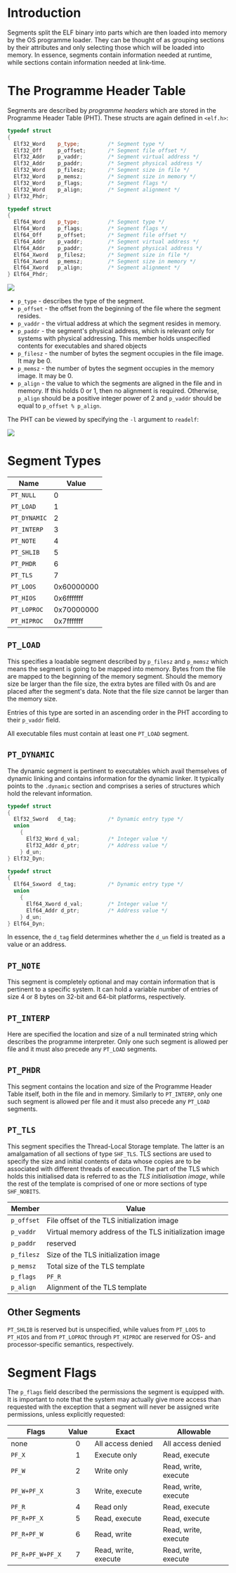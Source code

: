 # Introduction
Segments split the ELF binary into parts which are then loaded into memory by the OS programme loader. They can be thought of as grouping sections by their attributes and only selecting those which will be loaded into memory. In essence, segments contain information needed at runtime, while sections contain information needed at link-time. 

# The Programme Header Table
Segments are described by *programme headers* which are stored in the Programme Header Table (PHT). These structs are again defined in `<elf.h>`:

```cpp
typedef struct
{
  Elf32_Word	p_type;			/* Segment type */
  Elf32_Off	    p_offset;		/* Segment file offset */
  Elf32_Addr	p_vaddr;		/* Segment virtual address */
  Elf32_Addr	p_paddr;		/* Segment physical address */
  Elf32_Word	p_filesz;		/* Segment size in file */
  Elf32_Word	p_memsz;		/* Segment size in memory */
  Elf32_Word	p_flags;		/* Segment flags */
  Elf32_Word	p_align;		/* Segment alignment */
} Elf32_Phdr;

typedef struct
{
  Elf64_Word	p_type;			/* Segment type */
  Elf64_Word	p_flags;		/* Segment flags */
  Elf64_Off	    p_offset;		/* Segment file offset */
  Elf64_Addr	p_vaddr;		/* Segment virtual address */
  Elf64_Addr	p_paddr;		/* Segment physical address */
  Elf64_Xword	p_filesz;		/* Segment size in file */
  Elf64_Xword	p_memsz;		/* Segment size in memory */
  Elf64_Xword	p_align;		/* Segment alignment */
} Elf64_Phdr;
```

![](Resources/Images/ELF_Programme_Header.png)

- `p_type` - describes the type of the segment.
- `p_offset` - the offset from the beginning of the file where the segment resides.
- `p_vaddr` - the virtual address at which the segment resides in memory.
- `p_paddr` - the segment's physical address, which is relevant only for systems with physical addressing. This member holds unspecified contents for executables and shared objects
- `p_filesz` - the number of bytes the segment occupies in the file image. It may be 0.
- `p_memsz` - the number of bytes the segment occupies in the memory image. It may be 0.
- `p_align` - the value to which the segments are aligned in the file and in memory. If this holds 0 or 1, then no alignment is required. Otherwise, `p_align` should be a positive integer power of 2 and `p_vaddr` should be equal to `p_offset % p_align`.

The PHT can be viewed by specifying the `-l` argument to `readelf`:

![](Resources/Images/ELF_read_PHT.png)

# Segment Types
| Name       | Value      |
|------------|------------|
| `PT_NULL`    | 0          |
| `PT_LOAD`    | 1          |
| `PT_DYNAMIC` | 2          |
| `PT_INTERP`  | 3          |
| `PT_NOTE`    | 4          |
| `PT_SHLIB`   | 5          |
| `PT_PHDR`    | 6          |
| `PT_TLS`     | 7          |
| `PT_LOOS`    | 0x60000000 |
| `PT_HIOS`    | 0x6fffffff |
| `PT_LOPROC`  | 0x70000000 |
| `PT_HIPROC`  | 0x7fffffff |

## `PT_LOAD`
This specifies a loadable segment described by `p_filesz` and `p_memsz` which means the segment is going to be mapped into memory. Bytes from the file are mapped to the beginning of the memory segment. Should the memory size be larger than the file size, the extra bytes are filled with 0s and are placed after the segment's data. Note that the file size cannot be larger than the memory size. 

Entries of this type are sorted in an ascending order in the PHT according to their `p_vaddr` field.

All executable files must contain at least one `PT_LOAD` segment.

## `PT_DYNAMIC`
The dynamic segment is pertinent to executables which avail themselves of dynamic linking and contains information for the dynamic linker. It typically points to the `.dynamic` section and comprises a series of structures which hold the relevant information. 

```cpp
typedef struct
{
  Elf32_Sword	d_tag;			/* Dynamic entry type */
  union
    {
      Elf32_Word d_val;			/* Integer value */
      Elf32_Addr d_ptr;			/* Address value */
    } d_un;
} Elf32_Dyn;

typedef struct
{
  Elf64_Sxword	d_tag;			/* Dynamic entry type */
  union
    {
      Elf64_Xword d_val;		/* Integer value */
      Elf64_Addr d_ptr;			/* Address value */
    } d_un;
} Elf64_Dyn;
```

In essence, the `d_tag` field determines whether the `d_un` field is treated as a value or an address.

## `PT_NOTE`
This segment is completely optional and may contain information that is pertinent to a specific system. It can hold a variable number of entries of size 4 or 8 bytes on 32-bit and 64-bit platforms, respectively.

## `PT_INTERP`
Here are specified the location and size of a null terminated string which describes the programme interpreter. Only one such segment is allowed per file and it must also precede any `PT_LOAD` segments.

## `PT_PHDR`
This segment contains the location and size of the Programme Header Table itself, both in the file and in memory. Similarly to `PT_INTERP`, only one such segment is allowed per file and it must also precede any `PT_LOAD` segments.

## `PT_TLS`
This segment specifies the Thread-Local Storage template. The latter is an amalgamation of all sections of type `SHF_TLS`. TLS sections are used to specify the size and initial contents of data whose copies are to be associated with different threads of execution. The part of the TLS which holds this initialised data is referred to as the *TLS initialisation image*, while the rest of the template is comprised of one or more sections of type `SHF_NOBITS`.

| Member   | Value                                                  |
|----------|--------------------------------------------------------|
| `p_offset` | File offset of the TLS initialization image            |
| `p_vaddr`  | Virtual memory address of the TLS initialization image |
| `p_paddr`  | reserved                                               |
| `p_filesz` | Size of the TLS initialization image                   |
| `p_memsz`  | Total size of the TLS template                         |
| `p_flags`  | `PF_R`                                                   |
| `p_align`  | Alignment of the TLS template                          |

## Other Segments
`PT_SHLIB` is reserved but is unspecified, while values from `PT_LOOS` to `PT_HIOS` and from `PT_LOPROC` through `PT_HIPROC` are reserved for OS- and processor-specific semantics, respectively.

# Segment Flags
The `p_flags` field described the permissions the segment is equipped with. It is important to note that the system may actually give more access than requested with the exception that a segment will never be assigned write permissions, unless explicitly requested:

| Flags          | Value | Exact                | Allowable            |
|----------------|:-----:|----------------------|----------------------|
| none           | 0     | All access denied    | All access denied    |
| `PF_X`           | 1     | Execute only         | Read, execute        |
| `PF_W`           | 2     | Write only           | Read, write, execute |
| `PF_W+PF_X`      | 3     | Write, execute       | Read, write, execute |
| `PF_R`           | 4     | Read only            | Read, execute        |
| `PF_R+PF_X`      | 5     | Read, execute        | Read, execute        |
| `PF_R+PF_W`      | 6     | Read, write          | Read, write, execute |
| `PF_R+PF_W+PF_X` | 7     | Read, write, execute | Read, write, execute |